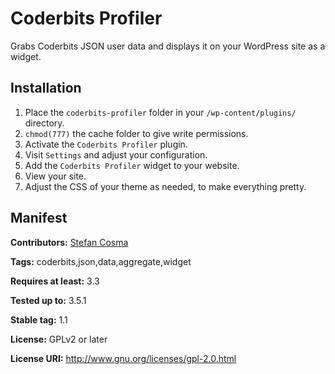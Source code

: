 Coderbits Profiler
==================

Grabs Coderbits JSON user data and displays it on your WordPress site as a widget.

Installation
-----------
1. Place the `coderbits-profiler` folder in your `/wp-content/plugins/` directory.
2. `chmod(777)` the cache folder to give write permissions.
3. Activate the `Coderbits Profiler` plugin.
4. Visit `Settings` and adjust your configuration.
5. Add the `Coderbits Profiler` widget to your website.
6. View your site.
7. Adjust the CSS of your theme as needed, to make everything pretty.

Manifest
------
**Contributors:** [Stefan Cosma](https://github.com/stefanbc)

**Tags:** coderbits,json,data,aggregate,widget 

**Requires at least:** 3.3

**Tested up to:** 3.5.1

**Stable tag:** 1.1

**License:** GPLv2 or later

**License URI:** http://www.gnu.org/licenses/gpl-2.0.html